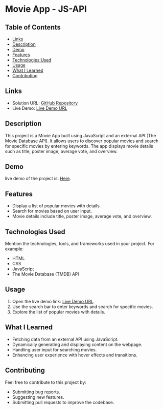 # Movie App - JS-API

## Table of Contents

- [Links](#links)
- [Description](#description)
- [Demo](#demo)
- [Features](#features)
- [Technologies Used](#technologies-used)
- [Usage](#usage)
- [What I Learned](#what-i-learned)
- [Contributing](#contributing)

## Links

- Solution URL: [GitHub Repository](https://github.com/aruntutter/movie-app)
- Live Demo: [Live Demo URL](https://vermillion-truffle-b83d27.netlify.app/)

## Description

This project is a Movie App built using JavaScript and an external API (The Movie Database API). It allows users to discover popular movies and search for specific movies by entering keywords. The app displays movie details such as title, poster image, average vote, and overview.

## Demo

live demo of the project is: [Here](https://vermillion-truffle-b83d27.netlify.app/).

## Features

- Display a list of popular movies with details.
- Search for movies based on user input.
- Movie details include title, poster image, average vote, and overview.

## Technologies Used

Mention the technologies, tools, and frameworks used in your project. For example:

- HTML
- CSS
- JavaScript
- The Movie Database (TMDB) API

## Usage

1. Open the live demo link: [Live Demo URL](https://vermillion-truffle-b83d27.netlify.app/).
2. Use the search bar to enter keywords and search for specific movies.
3. Explore the list of popular movies with details.

## What I Learned

- Fetching data from an external API using JavaScript.
- Dynamically generating and displaying content on the webpage.
- Handling user input for searching movies.
- Enhancing user experience with hover effects and transitions.

## Contributing

Feel free to contribute to this project by:

- Submitting bug reports.
- Suggesting new features.
- Submitting pull requests to improve the codebase.

